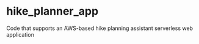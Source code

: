 # hike_planner_app
Code that supports an AWS-based hike planning assistant serverless web application
